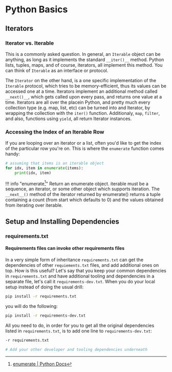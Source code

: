 # Python Basics
## Iterators
### Iterator vs. Iterable
This is a commonly asked question. In general, an `Iterable` object can be anything, as long as it implements the standard `__iter()__` method. Python lists, tuples, maps, and of course, iterators, all implement this method. You can think of `Iterable` as an interface or protocol.

The `Iterator` on the other hand, is a one specific implementation of the `Iterable` protocol, which tries to be memory-efficient, thus its values can be accessed one at a time. Iterators implement an additional method called `__next()__`, which gets called upon every pass, and returns one value at a time. Iterators are all over the placein Python, and pretty much every collection type (e.g. map, list, etc) can be turned into and Iterator, by wrapping the collection with the `iter()` function. Additionaly, `map`, `filter`, and also, functions using `yield`, all return Iterator instances.

### Accessing the Index of an Iterable Row
If you are looping over an iterator or a list, often you'd like to get the index of the particular row you're on. This is where the `enumerate` function comes handy:

```python
# assuming that items is an iterable object
for idx, item in enumerate(items):
    print(idx, item)
```

!!! info "enumerate[^enumerate_docs]"
    Return an enumerate object. iterable must be a sequence, an iterator, or some other object which supports iteration. The `__next__()` method of the iterator returned by enumerate() returns a tuple containing a count (from start which defaults to 0) and the values obtained from iterating over iterable.

[^enumerate_docs]: [enumerate | Python Docs](https://docs.python.org/3/library/functions.html#enumerate)

## Setup and Installing Dependencies
### requirements.txt
#### Requirements files can invoke other requirements files
In a very simple form of inheritance `requirements.txt` can get the dependencies of other `requiements.txt` files, and add additional ones on top. How is this useful? Let's say that you keep your common dependencies in `requirements.txt` and have additional tooling and dependencies in a separate file, let's call it `requirements-dev.txt`. When you do your local setup instead of doing the usual drill:

```bash
pip install -r requirements.txt
```

you will do the following:


```bash
pip install -r requirements-dev.txt
```

All you need to do, in order for you to get all the original dependencies listed in `requirements.txt`, is to add one line to `requirements-dev.txt`:


```bash
-r requirements.txt

# Add your other developer and tooling dependencies underneath
```

